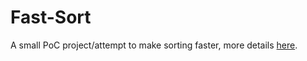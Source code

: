 # Fast-Sort

A small PoC project/attempt to make sorting faster, more details [here](https://rtybase.blogspot.com/2024/04/a-few-thoughts-on-faster-sorting.html).

